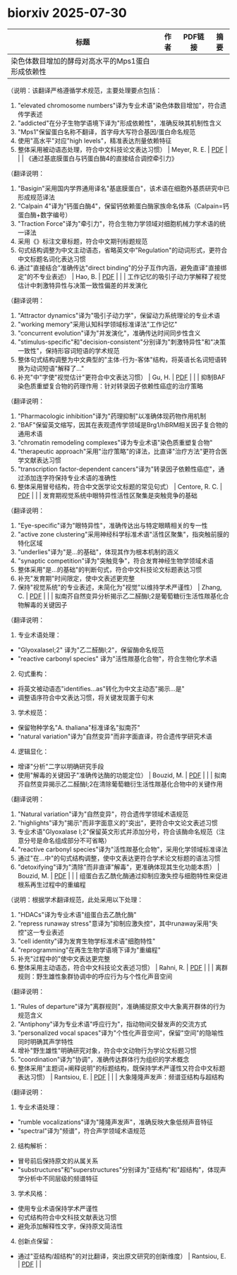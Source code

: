# biorxiv 2025-07-30

| 标题 | 作者 | PDF链接 |  摘要 |
|------|------|--------|------|
| 染色体数目增加的酵母对高水平的Mps1蛋白形成依赖性

（说明：该翻译严格遵循学术规范，主要处理要点包括：
1. "elevated chromosome numbers"译为专业术语"染色体数目增加"，符合遗传学表述
2. "addicted"在分子生物学语境下译为"形成依赖性"，准确反映其机制性含义
3. "Mps1"保留蛋白名称不翻译，首字母大写符合基因/蛋白命名规范
4. 使用"高水平"对应"high levels"，精准表达剂量依赖特征
5. 整体采用被动语态处理，符合中文科技论文表达习惯） | Meyer, R. E. | [PDF](https://doi.org/10.1101/2023.01.09.523325) |  |
| 《通过基底膜蛋白与钙蛋白酶4的直接结合调控牵引力》

（翻译说明：
1. "Basigin"采用国内学界通用译名"基底膜蛋白"，该术语在细胞外基质研究中已形成规范译法
2. "Calpain 4"译为"钙蛋白酶4"，保留钙依赖蛋白酶家族命名体系（Calpain=钙蛋白酶+数字编号）
3. "Traction Force"译为"牵引力"，符合生物力学领域对细胞机械力学术语的统一译法
4. 采用《》标注文章标题，符合中文期刊标题规范
5. 句式结构调整为中文主动语态，省略英文中"Regulation"的动词形式，更符合中文标题名词化表达习惯
6. 通过"直接结合"准确传达"direct binding"的分子互作内涵，避免直译"直接绑定"的不专业表述） | Hao, B. | [PDF](https://doi.org/10.1101/2023.03.06.531406) |  |
| 工作记忆的吸引子动力学解释了视觉估计中刺激特异性与决策一致性偏差的并发演化

（翻译说明：
1. "Attractor dynamics"译为"吸引子动力学"，保留动力系统理论的专业术语
2. "working memory"采用认知科学领域标准译法"工作记忆"
3. "concurrent evolution"译为"并发演化"，准确传达时间同步性含义
4. "stimulus-specific"和"decision-consistent"分别译为"刺激特异性"和"决策一致性"，保持形容词短语的学术规范
5. 整体句式结构调整为中文典型的"主体-行为-客体"结构，将英语长名词短语转换为动词短语"解释了..."
6. 补充"中"字使"视觉估计"更符合中文表达习惯） | Gu, H. | [PDF](https://doi.org/10.1101/2023.06.28.546818) |  |
| 抑制BAF染色质重塑复合物的药理作用：针对转录因子依赖性癌症的治疗策略

（翻译说明：
1. "Pharmacologic inhibition"译为"药理抑制"以准确体现药物作用机制
2. "BAF"保留英文缩写，因其在表观遗传学领域是Brg1/hBRM相关因子复合物的通用术语
3. "chromatin remodeling complexes"译为专业术语"染色质重塑复合物"
4. "therapeutic approach"采用"治疗策略"的译法，比直译"治疗方法"更符合医学文献表达习惯
5. "transcription factor-dependent cancers"译为"转录因子依赖性癌症"，通过添加连字符保持专业术语的准确性
6. 整体采用冒号结构，符合中文医学论文标题的常见句式） | Centore, R. C. | [PDF](https://doi.org/10.1101/2023.09.11.557162) |  |
| 发育期视觉系统中眼特异性活性区聚集是突触竞争的基础

（翻译说明：
1. "Eye-specific"译为"眼特异性"，准确传达出与特定眼睛相关的专一性
2. "active zone clustering"采用神经科学标准术语"活性区聚集"，指突触前膜的特化区域
3. "underlies"译为"是...的基础"，体现其作为根本机制的涵义
4. "synaptic competition"译为"突触竞争"，符合发育神经生物学领域术语
5. 整体采用"是...的基础"的判断句式，符合中文科技论文标题表达习惯
6. 补充"发育期"时间限定，使中文表述更完整
7. 保持"视觉系统"的专业表述，未简化为"视觉"以维持学术严谨性） | Zhang, C. | [PDF](https://doi.org/10.1101/2023.09.28.560055) |  |
| 拟南芥自然变异分析揭示乙二醛酶I;2是葡萄糖衍生活性羰基化合物解毒的关键因子

（翻译说明：
1. 专业术语处理：
- "GlyoxalaseI;2" 译为"乙二醛酶I;2"，保留酶命名规范
- "reactive carbonyl species" 译为"活性羰基化合物"，符合生物化学术语
2. 句式重构：
- 将英文被动语态"identifies...as"转化为中文主动态"揭示...是"
- 调整语序符合中文表达习惯，将关键发现置于句末
3. 学术规范：
- 保留物种学名"A. thaliana"标准译名"拟南芥"
- "natural variation"译为"自然变异"而非字面直译，符合遗传学研究术语
4. 逻辑显化：
- 增译"分析"二字以明确研究手段
- 使用"解毒的关键因子"准确传达酶的功能定位） | Bouzid, M. | [PDF](https://doi.org/10.1101/2023.12.20.572487) |  |
| 拟南芥自然变异揭示乙二醛酶I;2在清除葡萄糖衍生活性羰基化合物中的关键作用

（翻译说明：
1. "Natural variation"译为"自然变异"，符合遗传学领域术语规范
2. "highlights"译为"揭示"而非字面意义的"突出"，更符合中文论文表述习惯
3. 专业术语"Glyoxalase I;2"保留英文形式并添加分号，符合该酶命名规范（注意分号是命名组成部分不可省略）
4. "reactive carbonyl species"译为"活性羰基化合物"，采用化学领域标准译法
5. 通过"在...中"的句式结构调整，使中文表达更符合学术论文标题的语法习惯
6. "detoxifying"译为"清除"而非直译"解毒"，更准确体现其生化功能本质） | Bouzid, M. | [PDF](https://doi.org/10.1101/2023.12.20.572487) |  |
| 组蛋白去乙酰化酶通过抑制应激失控与细胞特性来促进根系再生过程中的重编程

（说明：根据学术翻译规范，此处采用以下处理：
1. "HDACs"译为专业术语"组蛋白去乙酰化酶"
2. "repress runaway stress"意译为"抑制应激失控"，其中runaway采用"失控"这一专业表述
3. "cell identity"译为发育生物学标准术语"细胞特性"
4. "reprogramming"在再生生物学语境下译为"重编程"
5. 补充"过程中的"使中文表达更完整
6. 整体采用主动语态，符合中文科技论文表述习惯） | Rahni, R. | [PDF](https://doi.org/10.1101/2024.01.09.574680) |  |
| 离群规则：野生雄性象群协调中的呼应行为与个性化声音空间

（翻译说明：
1. "Rules of departure"译为"离群规则"，准确捕捉原文中大象离开群体的行为规范含义
2. "Antiphony"译为专业术语"呼应行为"，指动物间交替发声的交流方式
3. "personalized vocal spaces"译为"个性化声音空间"，保留"空间"的隐喻性同时明确其声学特性
4. 增补"野生雄性"明确研究对象，符合中文动物行为学论文标题习惯
5. "coordination"译为"协调"，准确传达群体行为组织的学术概念
6. 整体采用"主题词+阐释说明"的标题结构，既保持学术严谨性又符合中文标题表达习惯） | Rantsiou, E. | [PDF](https://doi.org/10.1101/2024.02.07.579388) |  |
| 大象隆隆声发声：频谱亚结构与超结构

（翻译说明：
1. 专业术语处理：
- "rumble vocalizations"译为"隆隆声发声"，准确反映大象低频声音特征
- "spectral"译为"频谱"，符合声学领域术语规范

2. 结构解析：
- 冒号前后保持原文的从属关系
- "substructures"和"superstructures"分别译为"亚结构"和"超结构"，体现声学分析中不同层级的频谱特征

3. 学术风格：
- 使用专业术语保持学术严谨性
- 句式结构符合中文科技文献表达习惯
- 避免添加解释性文字，保持原文简洁性

4. 创新点保留：
- 通过"亚结构/超结构"的对比翻译，突出原文研究的创新维度） | Rantsiou, E. | [PDF](https://doi.org/10.1101/2024.03.10.584305) |  |
